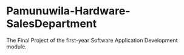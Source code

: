 # Pamunuwila-Hardware-SalesDepartment
The Final Project of the first-year Software Application Development module.
